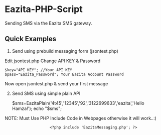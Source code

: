 Eazita-PHP-Script
=================

Sending SMS via the Eazita SMS gateway.


Quick Examples
--------------

1) Send using prebuild messaging form (jsontest.php)

Edit jsontest.php
Change API KEY & Password

	$key="API_KEY"; //Your API KEY
	$pass="Eazita_Password"; Your Eazita Account Password

Now open jsontest.php & send your first message


2) Send SMS using simple plain API

	$sms=EazitaPlain('4t45','12345','92','3122699633','eazita','Hello Hamza!');
	echo "$sms";

NOTE: Must Use PHP Include Code in Webpages otherwise it will work..:)
			
						<?php include 'EazitaMessaging.php'; ?>

